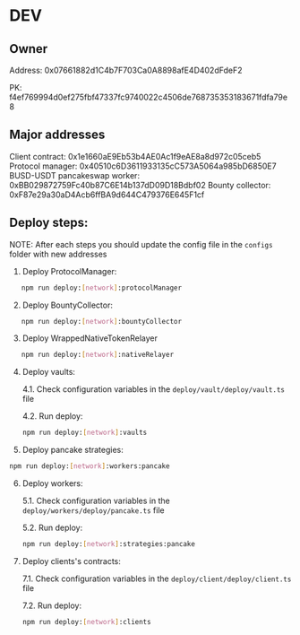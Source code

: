 # DEV

## Owner

Address: 0x07661882d1C4b7F703Ca0A8898afE4D402dFdeF2

PK: f4ef769994d0ef275fbf47337fc9740022c4506de768735353183671fdfa79e8

## Major addresses

Client contract: 0x1e1660aE9Eb53b4AE0Ac1f9eAE8a8d972c05ceb5
Protocol manager: 0x40510c6D3611933135cC573A5064a985bD6850E7
BUSD-USDT pancakeswap worker: 0xBB029872759Fc40b87C6E14b137dD09D18Bdbf02
Bounty collector: 0xF87e29a30aD4Acb6ffBA9d644C479376E645F1cf

## Deploy steps:

NOTE: After each steps you should update the config file in the `configs` folder with new addresses

1. Deploy ProtocolManager:

```bash
   npm run deploy:[network]:protocolManager
```

2. Deploy BountyCollector:

```bash
   npm run deploy:[network]:bountyCollector
```

3. Deploy WrappedNativeTokenRelayer

```bash
   npm run deploy:[network]:nativeRelayer
```

4. Deploy vaults:

   4.1. Check configuration variables in the `deploy/vault/deploy/vault.ts` file

   4.2. Run deploy:

   ```bash
   npm run deploy:[network]:vaults
   ```

5. Deploy pancake strategies:

```bash
npm run deploy:[network]:workers:pancake
```

6. Deploy workers:

   5.1. Check configuration variables in the `deploy/workers/deploy/pancake.ts` file

   5.2. Run deploy:

   ```bash
   npm run deploy:[network]:strategies:pancake
   ```

7. Deploy clients's contracts:

   7.1. Check configuration variables in the `deploy/client/deploy/client.ts` file

   7.2. Run deploy:

   ```bash
   npm run deploy:[network]:clients
   ```
